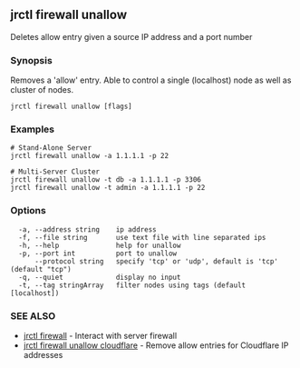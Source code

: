 ## jrctl firewall unallow

Deletes allow entry given a source IP address and a port number

### Synopsis

Removes a 'allow' entry. Able to control a single (localhost) node as well as
cluster of nodes.

```
jrctl firewall unallow [flags]
```

### Examples

```
# Stand-Alone Server
jrctl firewall unallow -a 1.1.1.1 -p 22

# Multi-Server Cluster
jrctl firewall unallow -t db -a 1.1.1.1 -p 3306
jrctl firewall unallow -t admin -a 1.1.1.1 -p 22
```

### Options

```
  -a, --address string    ip address
  -f, --file string       use text file with line separated ips
  -h, --help              help for unallow
  -p, --port int          port to unallow
      --protocol string   specify 'tcp' or 'udp', default is 'tcp' (default "tcp")
  -q, --quiet             display no input
  -t, --tag stringArray   filter nodes using tags (default [localhost])
```

### SEE ALSO

* [jrctl firewall](jrctl_firewall.md)	 - Interact with server firewall
* [jrctl firewall unallow cloudflare](jrctl_firewall_unallow_cloudflare.md)	 - Remove allow entries for Cloudflare IP addresses

